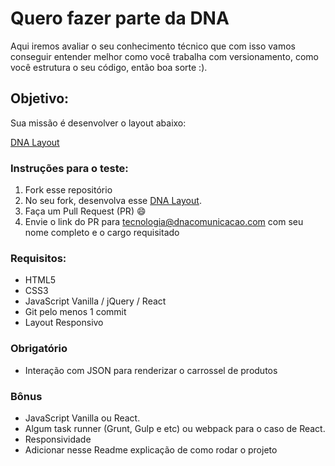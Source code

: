 # Quero fazer parte da DNA

Aqui iremos avaliar o seu conhecimento técnico que com isso vamos conseguir entender melhor como você trabalha com versionamento, como você estrutura o seu código, então boa sorte :).

## Objetivo:

Sua missão é desenvolver o layout abaixo:

[DNA Layout](https://www.figma.com/file/m1zrFL5SLxm8NRCCXQ0iNT/DNA---Teste-de-Layout)

### Instruções para o teste:

1. Fork esse repositório
2. No seu fork, desenvolva esse [DNA Layout](https://www.figma.com/file/m1zrFL5SLxm8NRCCXQ0iNT/DNA---Teste-de-Layout).
3. Faça um Pull Request (PR) :smile:
4. Envie o link do PR para tecnologia@dnacomunicacao.com com seu nome completo e o cargo requisitado

### Requisitos:

- HTML5
- CSS3
- JavaScript Vanilla / jQuery / React
- Git pelo menos 1 commit
- Layout Responsivo

### Obrigatório

- Interação com JSON para renderizar o carrossel de produtos

### Bônus

- JavaScript Vanilla ou React.
- Algum task runner (Grunt, Gulp e etc) ou webpack para o caso de React.
- Responsividade
- Adicionar nesse Readme explicação de como rodar o projeto
